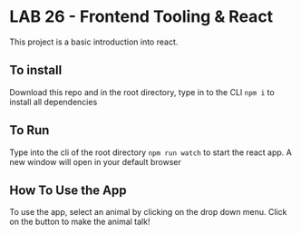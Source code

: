 # LAB 26   - Frontend Tooling & React

This project is a basic introduction into react. 

## To install
Download this repo and in the root directory, type in to the CLI `npm i` to install all dependencies 

## To Run
Type into the cli of the root directory `npm run watch` to start the react app. A new window will open in your default browser

## How To Use the App
To use the app, select an animal by clicking on the drop down menu. Click on the button to make the animal talk!